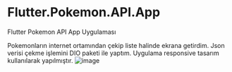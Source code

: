 # Flutter.Pokemon.API.App
 
Flutter Pokemon API App Uygulaması 

Pokemonların internet ortamından çekip liste halinde ekrana getirdim. Json verisi çekme işlemini DIO paketi ile yaptım. Uygulama responsive tasarım kullanılarak yapılmıştır. 
![image](https://user-images.githubusercontent.com/18530589/155517726-ee2cbf91-b65a-4681-b97d-2231907bb0d3.png)
